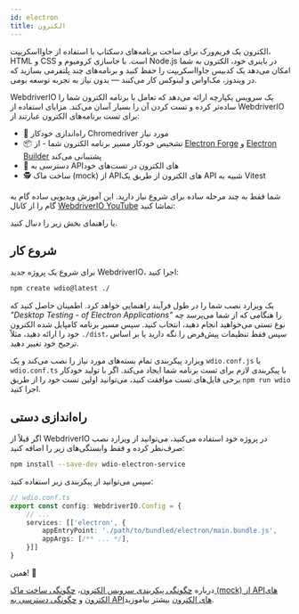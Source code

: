 ```yaml
---
id: electron
title: الکترون
---
```


الکترون یک فریم‌ورک برای ساخت برنامه‌های دسکتاپ با استفاده از جاوااسکریپت، HTML و CSS است. با جاسازی کرومیوم و Node.js در باینری خود، الکترون به شما امکان می‌دهد یک کدبیس جاوااسکریپت را حفظ کنید و برنامه‌های چند پلتفرمی بسازید که در ویندوز، مک‌او‌اس و لینوکس کار می‌کنند — بدون نیاز به تجربه توسعه بومی.

WebdriverIO یک سرویس یکپارچه ارائه می‌دهد که تعامل با برنامه الکترون شما را ساده‌تر کرده و تست کردن آن را بسیار آسان می‌کند. مزایای استفاده از WebdriverIO برای تست برنامه‌های الکترون عبارتند از:

- 🚗 راه‌اندازی خودکار Chromedriver مورد نیاز
- 📦 تشخیص خودکار مسیر برنامه الکترون شما - از [Electron Forge](https://www.electronforge.io/) و [Electron Builder](https://www.electron.build/) پشتیبانی می‌کند
- 🧩 دسترسی به API‌های الکترون در تست‌های خود
- 🕵️ ساخت ماک (mock) از API‌های الکترون از طریق یک API شبیه به Vitest

شما فقط به چند مرحله ساده برای شروع نیاز دارید. این آموزش ویدیویی ساده گام به گام را از کانال [WebdriverIO YouTube](https://www.youtube.com/@webdriverio) تماشا کنید:

<LiteYouTubeEmbed
    id="iQNxTdWedk0"
    title="Getting Started with ElectronJS Testing in WebdriverIO"
/>

یا راهنمای بخش زیر را دنبال کنید.

## شروع کار

برای شروع یک پروژه جدید WebdriverIO، اجرا کنید:

```sh
npm create wdio@latest ./
```

یک ویزارد نصب شما را در طول فرآیند راهنمایی خواهد کرد. اطمینان حاصل کنید که _"Desktop Testing - of Electron Applications"_ را هنگامی که از شما می‌پرسد چه نوع تستی می‌خواهید انجام دهید، انتخاب کنید. سپس مسیر برنامه کامپایل شده الکترون خود را ارائه دهید، مثلاً `./dist`، سپس فقط تنظیمات پیش‌فرض را نگه دارید یا بر اساس ترجیح خود تغییر دهید.

ویزارد پیکربندی تمام بسته‌های مورد نیاز را نصب می‌کند و یک `wdio.conf.js` یا `wdio.conf.ts` با پیکربندی لازم برای تست برنامه شما ایجاد می‌کند. اگر با تولید خودکار برخی فایل‌های تست موافقت کنید، می‌توانید اولین تست خود را از طریق `npm run wdio` اجرا کنید.

## راه‌اندازی دستی

اگر قبلاً از WebdriverIO در پروژه خود استفاده می‌کنید، می‌توانید از ویزارد نصب صرف‌نظر کرده و فقط وابستگی‌های زیر را اضافه کنید:

```sh
npm install --save-dev wdio-electron-service
```

سپس می‌توانید از پیکربندی زیر استفاده کنید:

```ts
// wdio.conf.ts
export const config: WebdriverIO.Config = {
    // ...
    services: [['electron', {
        appEntryPoint: './path/to/bundled/electron/main.bundle.js',
        appArgs: [/** ... */],
    }]]
}
```

همین! 🎉

درباره [چگونگی پیکربندی سرویس الکترون](/docs/desktop-testing/electron/configuration)، [چگونگی ساخت ماک (mock) از API‌های الکترون](/docs/desktop-testing/electron/mocking) و [چگونگی دسترسی به API‌های الکترون](/docs/desktop-testing/electron/api) بیشتر بیاموزید.